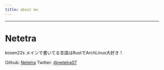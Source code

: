 ```yaml
---
title: about me
---
```


---

# Netetra

kosen22s
メインで書いてる言語はRustでArchLinux大好き！

Github: [Netetra](https://github.com/Netetra)
Twitter: [@netetra07](https://x.com/netetra07)
